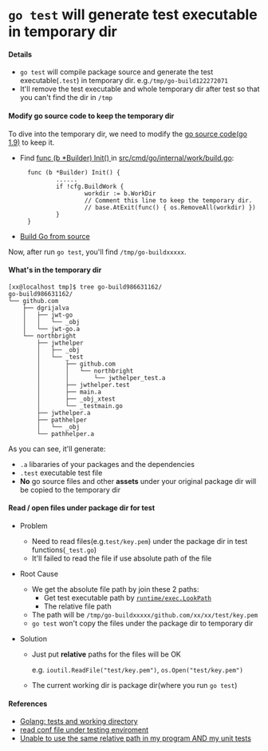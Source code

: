 # `go test` will generate test executable in temporary dir

#### Details
* `go test` will compile package source and generate the test executable(`.test`) in temporary dir. e.g.`/tmp/go-build122272071`
* It'll remove the test executable and whole temporary dir after test so that you can't find the dir in `/tmp`

#### Modify go source code to keep the temporary dir
To dive into the temporary dir, we need to modify the [go source code(go 1.9)](https://github.com/golang/go/blob/dev.boringcrypto.go1.9/src/cmd/go/internal/work/build.go#L708) to keep it.

* Find [func (b *Builder) Init() ](https://github.com/golang/go/blob/dev.boringcrypto.go1.9/src/cmd/go/internal/work/build.go#L708) in [src/cmd/go/internal/work/build.go](https://github.com/golang/go/blob/dev.boringcrypto.go1.9/src/cmd/go/internal/work/build.go#L708):
        
        func (b *Builder) Init() {
                ......
                if !cfg.BuildWork {
                        workdir := b.WorkDir
                        // Comment this line to keep the temporary dir.
                        // base.AtExit(func() { os.RemoveAll(workdir) })
                }
        }
* [Build Go from source](https://github.com/northbright/Notes/blob/master/Golang/Install/install-latest-go-release-from-source-on-centos7.md)

Now, after run `go test`, you'll find `/tmp/go-buildxxxxx`.

#### What's in the temporary dir
```
[xx@localhost tmp]$ tree go-build986631162/
go-build986631162/
└── github.com
    ├── dgrijalva
    │   ├── jwt-go
    │   │   └── _obj
    │   └── jwt-go.a
    └── northbright
        ├── jwthelper
        │   ├── _obj
        │   └── _test
        │       ├── github.com
        │       │   └── northbright
        │       │       └── jwthelper_test.a
        │       ├── jwthelper.test
        │       ├── main.a
        │       ├── _obj_xtest
        │       └── _testmain.go
        ├── jwthelper.a
        ├── pathhelper
        │   └── _obj
        └── pathhelper.a
```

As you can see, it'll generate:
* `.a` libararies of your packages and the dependencies
* `.test` executable test file
* **No** go source files and other **assets** under your original package dir will be copied to the temporary dir

#### Read / open files under package dir for test
* Problem
  * Need to read files(e.g.`test/key.pem`) under the package dir in test functions(`_test.go`)
  * It'll failed to read the file if use absolute path of the file

* Root Cause
  * We get the absolute file path by join these 2 paths:
     *  Get test executable path by [`runtime/exec.LookPath`](https://godoc.org/os/exec#LookPath) 
     *  The relative file path
   * The path will be `/tmp/go-buildxxxxx/github.com/xx/xx/test/key.pem`
   * `go test` won't copy the files under the package dir to temporary dir

* Solution
  * Just put **relative** paths for the files will be OK
    
    e.g. `ioutil.ReadFile("test/key.pem")`, `os.Open("test/key.pem")`
  * The current working dir is package dir(where you run `go test`)

#### References
* [Golang: tests and working directory](http://stackoverflow.com/questions/23847003/golang-tests-and-working-directory)
* [read conf file under testing enviroment](https://groups.google.com/forum/#!topic/golang-nuts/-PQ_E0biZCo)
* [Unable to use the same relative path in my program AND my unit tests](https://stackoverflow.com/questions/31990342/unable-to-use-the-same-relative-path-in-my-program-and-my-unit-tests)
